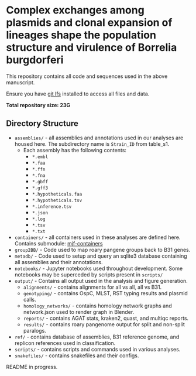 # Complex exchanges among plasmids and clonal expansion of lineages shape the population structure and virulence of Borrelia burgdorferi

This repository contains all code and sequences used in the above manuscript.

Ensure you have [git lfs](https://git-lfs.com/) installed to access all files and data.

**Total repository size: 23G**


## Directory Structure

- `assemblies/` - all assemblies and annotations used in our analyses are housed here. The subdirectory name is `Strain_ID` from table_s1.
    - Each assembly has the following contents:
        - `*.embl`
        - `*.faa`
        - `*.ffn`
        - `*.fna`
        - `*.gbff`
        - `*.gff3`
        - `*.hypotheticals.faa`
        - `*.hypotheticals.tsv`
        - `*.inference.tsv`
        - `*.json`
        - `*.log`
        - `*.tsv`
        - `*.txt`
- `containers/` - all containers used in these analyses are defined here. Contains submodule: [mjf-containers](https://github.com/mjfos2r/containers.git)
- `group2BB/` - Code used to map roary pangene groups back to B31 genes.
- `metadb/` - Code used to setup and query an sqlite3 database containing all assemblies and their annotations.
- `notebooks/` - Jupyter notebooks used throughout development. Some notebooks may be superceded by scripts present in `scripts/`
- `output/` - Contains all output used in the analysis and figure generation.
    - `alignments/` - contains alignments for all vs all, all vs B31.
    - `genotyping/` - contains OspC, MLST, RST typing results and plasmid calls.
    - `homology_networks/` - contains homology network graphs and network.json used to render graph in Blender.
    - `reports/` - contains AGAT stats, kraken2, quast, and multiqc reports.
    - `results/` - contains roary pangenome output for split and non-split paralogs.
- `ref/` - contains database of assemblies, B31 reference genome, and replicon references used in classification.
- `scripts/` - contains scripts and commands used in various analyses.
- `snakefiles/` - contains snakefiles and their configs.

README in progress.